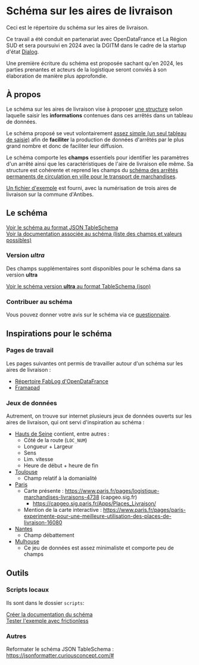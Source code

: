 <MenuSchema />

# Schéma sur les aires de livraison
Ceci est le répertoire du schéma sur les aires de livraison.

Ce travail a été conduit en partenariat avec OpenDataFrance et La Région SUD et sera poursuivi en 2024 avec la DGITM dans le cadre de la startup d'état [Dialog](https://beta.gouv.fr/startups/dialogue.html).

Une première écriture du schéma est proposée sachant qu'en 2024, les parties prenantes et acteurs de la logistique seront conviés à son élaboration de manière plus approfondie.

## À propos

Le schéma sur les aires de livraison vise à proposer [une structure](https://github.com/CEREMA/schema-aire-livraison/blob/master/documentation/schema-page.md) selon laquelle saisir les **informations** contenues dans ces arrêtés dans un tableau de données. 

Le schéma proposé se veut volontairement [assez simple (un seul tableau de saisie)](https://github.com/CEREMA/schema-aire-livraison/blob/main/exemple-antibes.csv) afin de **faciliter** la production de données d'arrêtés par le plus grand nombre et donc de faciliter leur diffusion.

Le schéma comporte les **champs** essentiels pour identifier les paramètres d'un arrêté ainsi que les caractéristiques de l'aire de livraison elle même. Sa structure est cohérente et reprend les champs du [schéma des arrêtés permanents de circulation en ville pour le transport de marchandises](https://schema.data.gouv.fr/CEREMA/schema-arrete-circulation-marchandises/).

[Un fichier d'exemple](exemple_antibes.csv) est fourni, avec la numérisation de trois aires de livraison sur la commune d'Antibes.

## Le schéma

[Voir le schéma au format JSON TableSchema ](schema.json)  
[Voir la documentation associée au schéma (liste des champs et valeurs possibles)](documentation/schema-page.md)   

### Version *ultra*

Des champs supplémentaires sont disponibles pour le schéma dans sa version **ultra**

[Voir le schéma version **ultra** au format TableSchema (json)](documentation/schema-page-ultra.md) 

### Contribuer au schéma

Vous pouvez donner votre avis sur le schéma via ce [questionnaire](https://forms.gle/R4TSNCpCyVPiacy48).

## Inspirations pour le schéma

### Pages de travail

Les pages suivantes ont permis de travailler autour d'un schéma sur les aires de livraison :

- [Répertoire FabLog d'OpenDataFrance](https://opendatafrance.gitbook.io/fablog/groupes-de-travail/partage-des-donnees/zones-de-livraison)  
- [Framapad](https://mypads.framapad.org/mypads/?/mypads/group/espace-de-travail-normalisation-ch36h71o/pad/view/draft-aires-de-livraison-zv13l47tc)

### Jeux de données

Autrement, on trouve sur internet plusieurs jeux de données ouverts sur les aires de livraison, qui ont servi d'inspiration au schéma :

- [Hauts de Seine](https://www.data.gouv.fr/fr/datasets/aires-de-livraison/) contient, entre autres :
  - Côté de la route (`LOC_NUM`)
  - Longueur + Largeur
  - Sens
  - Lim. vitesse
  - Heure de début  + heure de fin
- [Toulouse](https://data.toulouse-metropole.fr/explore/dataset/aires-de-livraison/)
  - Champ relatif à la domanialité
- [Paris](https://opendata.paris.fr/explore/dataset/stationnement-voie-publique-emplacements/table/?disjunctive.regpri&disjunctive.regpar&disjunctive.typsta&disjunctive.arrond&disjunctive.zoneres&disjunctive.locsta&disjunctive.parite&disjunctive.signhor&disjunctive.signvert&disjunctive.confsign&disjunctive.typemob&disjunctive.zoneasp&disjunctive.stv&disjunctive.prefet&q=livraison&refine.regpri=LIVRAISON&sort=typemob&basemap=jawg.dark&location=16,48.85483,2.33805)
  - Carte présente : https://www.paris.fr/pages/logistique-marchandises-livraisons-4738 (capgeo.sig.fr)
    - https://capgeo.sig.paris.fr/Apps/Places_Livraison/
  - Mention de la carte interactive : https://www.paris.fr/pages/paris-experimente-pour-une-meilleure-utilisation-des-places-de-livraison-16080
- [Nantes](https://data.nantesmetropole.fr/explore/dataset/244400404_aires-livraison-nantes-metropole/table/?disjunctive.commune&sort=debattement)
  - Champ débattement
- [Mulhouse](https://data.mulhouse-alsace.fr/explore/dataset/68224_aires-de-livraison-sur-mulhouse/table/?location=17,47.75468,7.33279&basemap=jawg.streets)
  - Ce jeu de données est assez minimaliste et comporte peu de champs

## Outils

### Scripts locaux

Ils sont dans le dossier `scripts`:

[Créer la documentation du schéma](1-Creer-Documentation.bat)  
[Tester l'exemple avec frictionless](scripts/2-Tester-Exemple.bat)

### Autres

Reformater le schéma JSON TableSchema : https://jsonformatter.curiousconcept.com/#

